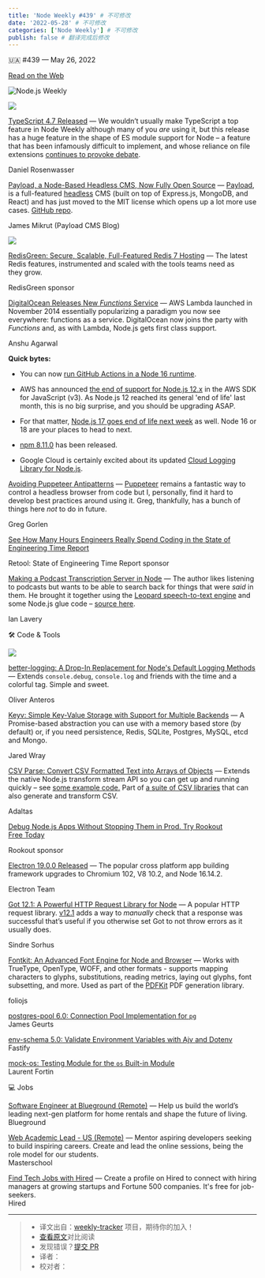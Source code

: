 ```yaml
---
title: 'Node Weekly #439' # 不可修改
date: '2022-05-28' # 不可修改
categories: ['Node Weekly'] # 不可修改
publish: false # 翻译完成后修改
---
```


<!--以上是预览信息，图片一张或限制百字左右，前者优先，全文请使用二级及以下标题-->
<!-- more -->

🇺🇦 #​439 — May 26, 2022

[Read on the Web](https://nodeweekly.com/link/124011/web)

![Node.js Weekly](https://res.cloudinary.com/cpress/image/upload/v1653576619/lgfqinzbdqttwmhvljxb.png)

[![](https://res.cloudinary.com/cpress/image/upload/w_1280,e_sharpen:60/q0hgdaydzeshqzlyhg6f.jpg)](https://nodeweekly.com/link/124012/web)

[TypeScript 4.7 Released](https://nodeweekly.com/link/124012/web "devblogs.microsoft.com") — We wouldn’t usually make TypeScript a top feature in Node Weekly although many of you _are_ using it, but this release has a huge feature in the shape of ES module support for Node – a feature that has been infamously difficult to implement, and whose reliance on file extensions [continues to provoke debate](https://nodeweekly.com/link/124013/web).

Daniel Rosenwasser

[Payload, a Node-Based Headless CMS, Now Fully Open Source](https://nodeweekly.com/link/124014/web "payloadcms.com") — [Payload](https://nodeweekly.com/link/124015/web), is a full-featured [headless](https://nodeweekly.com/link/124016/web) CMS (built on top of Express.js, MongoDB, and React) and has just moved to the MIT license which opens up a lot more use cases. [GitHub repo](https://nodeweekly.com/link/124017/web).

James Mikrut (Payload CMS Blog)

[![](https://copm.s3.amazonaws.com/7de9b0f5.png)](https://nodeweekly.com/link/124018/web)

[RedisGreen: Secure, Scalable, Full-Featured Redis 7 Hosting](https://nodeweekly.com/link/124018/web "dashboard.redisgreen.net") — The latest Redis features, instrumented and scaled with the tools teams need as they grow.

RedisGreen sponsor

[DigitalOcean Releases New _Functions_ Service](https://nodeweekly.com/link/124019/web "www.digitalocean.com") — AWS Lambda launched in November 2014 essentially popularizing a paradigm you now see everywhere: functions as a service. DigitalOcean now joins the party with _Functions_ and, as with Lambda, Node.js gets first class support.

Anshu Agarwal

**Quick bytes:**

*   You can now [run GitHub Actions in a Node 16 runtime](https://nodeweekly.com/link/124020/web).
    
*   AWS has announced [the end of support for Node.js 12.x](https://nodeweekly.com/link/124021/web) in the AWS SDK for JavaScript (v3). As Node.js 12 reached its general 'end of life' last month, this is no big surprise, and you should be upgrading ASAP.
    
*   For that matter, [Node.js 17 goes end of life next week](https://nodeweekly.com/link/124022/web) as well. Node 16 or 18 are your places to head to next.
    
*   [npm 8.11.0](https://nodeweekly.com/link/124023/web) has been released.
    
*   Google Cloud is certainly excited about its updated [Cloud Logging Library for Node.js](https://nodeweekly.com/link/124024/web).
    

[Avoiding Puppeteer Antipatterns](https://nodeweekly.com/link/124025/web "serpapi.com") — [Puppeteer](https://nodeweekly.com/link/124026/web) remains a fantastic way to control a headless browser from code but I, personally, find it hard to develop best practices around using it. Greg, thankfully, has a bunch of things here _not_ to do in future.

Greg Gorlen

[See How Many Hours Engineers Really Spend Coding in the State of Engineering Time Report](https://nodeweekly.com/link/124027/web "retool.com")

Retool: State of Engineering Time Report sponsor

[Making a Podcast Transcription Server in Node](https://nodeweekly.com/link/124028/web "medium.com") — The author likes listening to podcasts but wants to be able to search back for things that were _said_ in them. He brought it together using the [Leopard speech-to-text engine](https://nodeweekly.com/link/124029/web) and some Node.js glue code – [source here](https://nodeweekly.com/link/124030/web).

Ian Lavery

🛠 Code & Tools

[![](https://res.cloudinary.com/cpress/image/upload/w_1280,e_sharpen:60/j8drnuetnvclrjkhhm6c.jpg)](https://nodeweekly.com/link/124031/web)

[better-logging: A Drop-In Replacement for Node's Default Logging Methods](https://nodeweekly.com/link/124031/web "github.com") — Extends `console.debug`, `console.log` and friends with the time and a colorful tag. Simple and sweet.

Oliver Anteros

[Keyv: Simple Key-Value Storage with Support for Multiple Backends](https://nodeweekly.com/link/124032/web "github.com") — A Promise-based abstraction you can use with a memory based store (by default) or, if you need persistence, Redis, SQLite, Postgres, MySQL, etcd and Mongo.

Jared Wray

[CSV Parse: Convert CSV Formatted Text into Arrays of Objects](https://nodeweekly.com/link/124033/web "csv.js.org") — Extends the native Node.js transform stream API so you can get up and running quickly – see [some example code.](https://nodeweekly.com/link/124034/web) Part of [a suite of CSV libraries](https://nodeweekly.com/link/124035/web) that can also generate and transform CSV.

Adaltas

[Debug Node.js Apps Without Stopping Them in Prod. Try Rookout Free Today](https://nodeweekly.com/link/124036/web "www.rookout.com")

Rookout sponsor

[Electron 19.0.0 Released](https://nodeweekly.com/link/124037/web "www.electronjs.org") — The popular cross platform app building framework upgrades to Chromium 102, V8 10.2, and Node 16.14.2.

Electron Team

[Got 12.1: A Powerful HTTP Request Library for Node](https://nodeweekly.com/link/124038/web "github.com") — A popular HTTP request library. [v12.1](https://nodeweekly.com/link/124039/web) adds a way to _manually_ check that a response was successful that’s useful if you otherwise set Got to not throw errors as it usually does.

Sindre Sorhus

[Fontkit: An Advanced Font Engine for Node and Browser](https://nodeweekly.com/link/124040/web "github.com") — Works with TrueType, OpenType, WOFF, and other formats - supports mapping characters to glyphs, substitutions, reading metrics, laying out glyphs, font subsetting, and more. Used as part of the [PDFKit](https://nodeweekly.com/link/124041/web) PDF generation library.

foliojs

[postgres-pool 6.0: Connection Pool Implementation for `pg`](https://nodeweekly.com/link/124042/web)  
James Geurts

[env-schema 5.0: Validate Environment Variables with Ajv and Dotenv](https://nodeweekly.com/link/124043/web)  
Fastify

[mock-os: Testing Module for the `os` Built-in Module](https://nodeweekly.com/link/124044/web)  
Laurent Fortin

💻 Jobs

[Software Engineer at Blueground (Remote)](https://nodeweekly.com/link/124045/web) — Help us build the world’s leading next-gen platform for home rentals and shape the future of living.  
Blueground

[Web Academic Lead - US (Remote)](https://nodeweekly.com/link/124046/web) — Mentor aspiring developers seeking to build inspiring careers. Create and lead the online sessions, being the role model for our students.  
Masterschool

[Find Tech Jobs with Hired](https://nodeweekly.com/link/124047/web) — Create a profile on Hired to connect with hiring managers at growing startups and Fortune 500 companies. It's free for job-seekers.  
Hired

---
> * 译文出自：[weekly-tracker](https://github.com/FEDarling/weekly-tracker) 项目，期待你的加入！
> * [查看原文](https://nodeweekly.com/issues/439)对比阅读
> * 发现错误？[提交 PR](https://github.com/FEDarling/weekly-tracker/blob/main/weeklys/node_weekly/439)
> * 译者：
> * 校对者：

